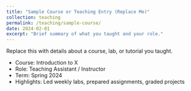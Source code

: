 ```yaml
---
title: "Sample Course or Teaching Entry (Replace Me)"
collection: teaching
permalink: /teaching/sample-course/
date: 2024-02-01
excerpt: "Brief summary of what you taught and your role."
---
```


Replace this with details about a course, lab, or tutorial you taught.

- Course: Introduction to X
- Role: Teaching Assistant / Instructor
- Term: Spring 2024
- Highlights: Led weekly labs, prepared assignments, graded projects

